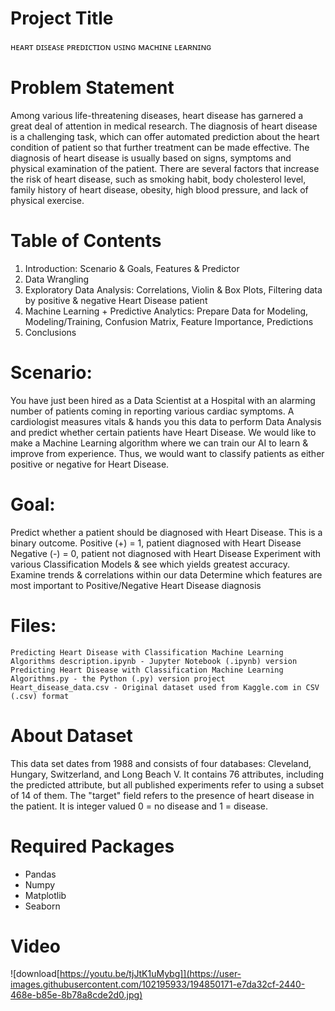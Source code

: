 # Project Title
ʜᴇᴀʀᴛ ᴅɪꜱᴇᴀꜱᴇ ᴘʀᴇᴅɪᴄᴛɪᴏɴ ᴜꜱɪɴɢ ᴍᴀᴄʜɪɴᴇ ʟᴇᴀʀɴɪɴɢ

# Problem Statement
Among various life-threatening diseases, heart disease has garnered a great deal of attention in medical research. The diagnosis of heart disease is a challenging task, which can offer automated prediction about the heart condition of patient so that further treatment can be made effective. The diagnosis of heart disease is usually based on signs, symptoms and physical examination of the patient. There are several factors that increase the risk of heart disease, such as smoking habit, body cholesterol level, family history of heart disease, obesity, high blood pressure, and lack of physical exercise.


# Table of Contents

1. Introduction: Scenario & Goals, Features & Predictor
2. Data Wrangling
3. Exploratory Data Analysis: Correlations, Violin & Box Plots, Filtering data by positive & negative Heart Disease patient
4. Machine Learning + Predictive Analytics: Prepare Data for Modeling, Modeling/Training, Confusion Matrix, Feature Importance, Predictions
5. Conclusions


# Scenario:
You have just been hired as a Data Scientist at a Hospital with an alarming number of patients coming in reporting various cardiac symptoms.
A cardiologist measures vitals & hands you this data to perform Data Analysis and predict whether certain patients have Heart Disease.
We would like to make a Machine Learning algorithm where we can train our AI to learn & improve from experience. 
Thus, we would want to classify patients as either positive or negative for Heart Disease.


# Goal:
Predict whether a patient should be diagnosed with Heart Disease. This is a binary outcome.
  Positive (+) = 1, patient diagnosed with Heart Disease
  Negative (-) = 0, patient not diagnosed with Heart Disease
Experiment with various Classification Models & see which yields greatest accuracy.
Examine trends & correlations within our data
Determine which features are most important to Positive/Negative Heart Disease diagnosis


# Files: 
    Predicting Heart Disease with Classification Machine Learning Algorithms description.ipynb - Jupyter Notebook (.ipynb) version  
    Predicting Heart Disease with Classification Machine Learning Algorithms.py - the Python (.py) version project
    Heart_disease_data.csv - Original dataset used from Kaggle.com in CSV (.csv) format   


# About Dataset
This data set dates from 1988 and consists of four databases: Cleveland, Hungary, Switzerland, and Long Beach V. It contains 76 attributes, including the predicted attribute, but all published experiments refer to using a subset of 14 of them. The "target" field refers to the presence of heart disease in the patient. It is integer valued 0 = no disease and 1 = disease.


# Required Packages 
-  Pandas
-  Numpy
-  Matplotlib
-  Seaborn


# Video

![download[https://youtu.be/tjJtK1uMybg]](https://user-images.githubusercontent.com/102195933/194850171-e7da32cf-2440-468e-b85e-8b78a8cde2d0.jpg)



